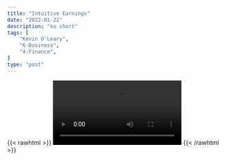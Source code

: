 ```yaml
---
title: "Intuitive Earnings"
date: "2022-01-22"
description: "ko short"
tags: [
    "Kevin O'Leary",
    "6-Business",
    "4-Finance",
]
type: "post"
---
```

{{< rawhtml >}}
    <video width="auto" height="auto" controls>
        <source src="https://clips.dev00ps.com/Kevin%20O%27Leary/intuitive_earnings.mp4" type="video/mp4"> 
    </video>
{{< /rawhtml >}}